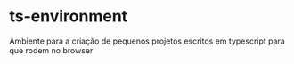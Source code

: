 # ts-environment
Ambiente para a criação de pequenos projetos escritos em typescript para que rodem no browser
